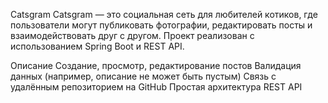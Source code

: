 Catsgram
Catsgram — это социальная сеть для любителей котиков, где пользователи могут публиковать фотографии, редактировать посты и взаимодействовать друг с другом. Проект реализован с использованием Spring Boot и REST API.

Описание
Создание, просмотр, редактирование постов
Валидация данных (например, описание не может быть пустым)
Связь с удалённым репозиторием на GitHub
Простая архитектура REST API
